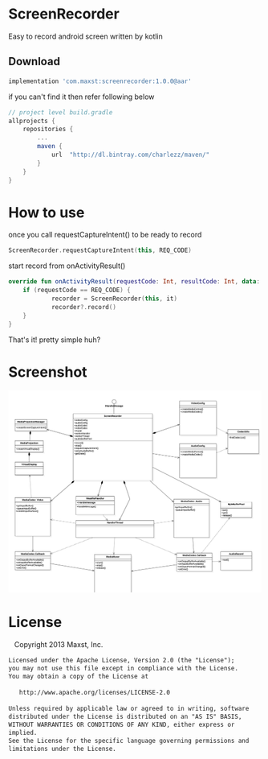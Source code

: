 # ScreenRecorder
Easy to record android screen
written by kotlin

Download
--------
```groovy
implementation 'com.maxst:screenrecorder:1.0.0@aar'
```

if you can't find it then refer following below
```groovy
// project level build.gradle 
allprojects {
    repositories {
        ...
        maven {
            url  "http://dl.bintray.com/charlezz/maven/"
        }
    }
}
```

How to use
=======
once you call requestCaptureIntent() to be ready to record
```kotlin
ScreenRecorder.requestCaptureIntent(this, REQ_CODE)
```
start record from onActivityResult()
```kotlin
override fun onActivityResult(requestCode: Int, resultCode: Int, data: Intent?) {
	if (requestCode == REQ_CODE) {
			recorder = ScreenRecorder(this, it)
			recorder?.record()
	}
}
```
That's it!
pretty simple huh?

Screenshot
=======
![Class Diagram](diagram.jpg)

License
=======

    Copyright 2013 Maxst, Inc.

    Licensed under the Apache License, Version 2.0 (the "License");
    you may not use this file except in compliance with the License.
    You may obtain a copy of the License at

       http://www.apache.org/licenses/LICENSE-2.0

    Unless required by applicable law or agreed to in writing, software
    distributed under the License is distributed on an "AS IS" BASIS,
    WITHOUT WARRANTIES OR CONDITIONS OF ANY KIND, either express or implied.
    See the License for the specific language governing permissions and
    limitations under the License.


